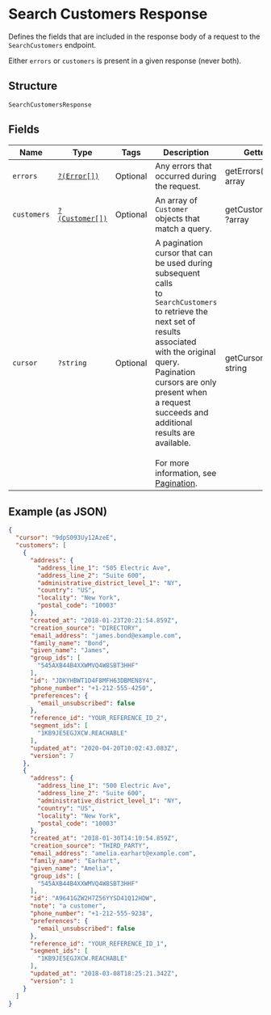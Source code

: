 
# Search Customers Response

Defines the fields that are included in the response body of
a request to the `SearchCustomers` endpoint.

Either `errors` or `customers` is present in a given response (never both).

## Structure

`SearchCustomersResponse`

## Fields

| Name | Type | Tags | Description | Getter | Setter |
|  --- | --- | --- | --- | --- | --- |
| `errors` | [`?(Error[])`](../../doc/models/error.md) | Optional | Any errors that occurred during the request. | getErrors(): ?array | setErrors(?array errors): void |
| `customers` | [`?(Customer[])`](../../doc/models/customer.md) | Optional | An array of `Customer` objects that match a query. | getCustomers(): ?array | setCustomers(?array customers): void |
| `cursor` | `?string` | Optional | A pagination cursor that can be used during subsequent calls<br>to `SearchCustomers` to retrieve the next set of results associated<br>with the original query. Pagination cursors are only present when<br>a request succeeds and additional results are available.<br><br>For more information, see [Pagination](https://developer.squareup.com/docs/build-basics/common-api-patterns/pagination). | getCursor(): ?string | setCursor(?string cursor): void |

## Example (as JSON)

```json
{
  "cursor": "9dpS093Uy12AzeE",
  "customers": [
    {
      "address": {
        "address_line_1": "505 Electric Ave",
        "address_line_2": "Suite 600",
        "administrative_district_level_1": "NY",
        "country": "US",
        "locality": "New York",
        "postal_code": "10003"
      },
      "created_at": "2018-01-23T20:21:54.859Z",
      "creation_source": "DIRECTORY",
      "email_address": "james.bond@example.com",
      "family_name": "Bond",
      "given_name": "James",
      "group_ids": [
        "545AXB44B4XXWMVQ4W8SBT3HHF"
      ],
      "id": "JDKYHBWT1D4F8MFH63DBMEN8Y4",
      "phone_number": "+1-212-555-4250",
      "preferences": {
        "email_unsubscribed": false
      },
      "reference_id": "YOUR_REFERENCE_ID_2",
      "segment_ids": [
        "1KB9JE5EGJXCW.REACHABLE"
      ],
      "updated_at": "2020-04-20T10:02:43.083Z",
      "version": 7
    },
    {
      "address": {
        "address_line_1": "500 Electric Ave",
        "address_line_2": "Suite 600",
        "administrative_district_level_1": "NY",
        "country": "US",
        "locality": "New York",
        "postal_code": "10003"
      },
      "created_at": "2018-01-30T14:10:54.859Z",
      "creation_source": "THIRD_PARTY",
      "email_address": "amelia.earhart@example.com",
      "family_name": "Earhart",
      "given_name": "Amelia",
      "group_ids": [
        "545AXB44B4XXWMVQ4W8SBT3HHF"
      ],
      "id": "A9641GZW2H7Z56YYSD41Q12HDW",
      "note": "a customer",
      "phone_number": "+1-212-555-9238",
      "preferences": {
        "email_unsubscribed": false
      },
      "reference_id": "YOUR_REFERENCE_ID_1",
      "segment_ids": [
        "1KB9JE5EGJXCW.REACHABLE"
      ],
      "updated_at": "2018-03-08T18:25:21.342Z",
      "version": 1
    }
  ]
}
```

